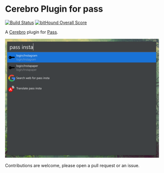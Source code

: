 # Cerebro Plugin for pass

[![Build Status](https://travis-ci.org/maximbaz/cerebro-pass.svg?branch=master)](https://travis-ci.org/maximbaz/cerebro-pass) [![bitHound Overall Score](https://www.bithound.io/github/maximbaz/cerebro-pass/badges/score.svg)](https://www.bithound.io/github/maximbaz/cerebro-pass)

A [Cerebro](https://cerebroapp.com) plugin for [Pass](https://www.passwordstore.org/).

![Screenshot](docs/screenshot.png)

Contributions are welcome, please open a pull request or an issue.
